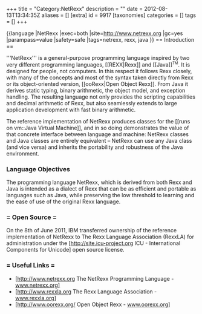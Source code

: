 +++
title = "Category:NetRexx"
description = ""
date = 2012-08-13T13:34:35Z
aliases = []
[extra]
id = 9917
[taxonomies]
categories = []
tags = []
+++

{{language
|NetRexx
|exec=both
|site=http://www.netrexx.org
|gc=yes
|parampass=value
|safety=safe
|tags=netrexx, rexx, java
}}
== Introduction ==

'''NetRexx''' is a general-purpose programming language inspired by two very different programming languages, [[REXX|Rexx]] and [[Java]]<sup><small>TM</small></sup>.
It is designed for people, not computers. In this respect it follows Rexx closely, with many of the concepts and most of the syntax
taken directly from Rexx or its object-oriented version, [[ooRexx|Open Object Rexx]].
From Java it derives static typing, binary arithmetic, the object model, and exception handling.
The resulting language not only provides the scripting capabilities and decimal arithmetic of Rexx, but also seamlessly
extends to large application development with fast binary arithmetic.

The reference implementation of NetRexx produces classes for the [[runs on vm::Java Virtual Machine]], and in so doing demonstrates the value of that concrete
interface between language and machine: NetRexx classes and Java classes are entirely equivalent – NetRexx can use any Java class
(and vice versa) and inherits the portability and robustness of the Java environment.


###  Language Objectives 


The programming language NetRexx, which is derived from both Rexx and Java is intended as a dialect of Rexx that can be as efficient and portable
as languages such as Java, while preserving the low threshold to learning and the ease of use of the original Rexx language.


### = Open Source =


On the 8th of June 2011, IBM transferred ownership of the reference implementation of NetRexx to The Rexx Language Association (RexxLA) for administration under the [http://site.icu-project.org ICU - International Components for Unicode] open source license.


### = Useful Links =

* [http://www.netrexx.org The NetRexx Programming Language - www.netrexx.org]
* [http://www.rexxla.org The Rexx Language Association - www.rexxla.org]
* [http://www.oorexx.org/ Open Object Rexx - www.oorexx.org]

